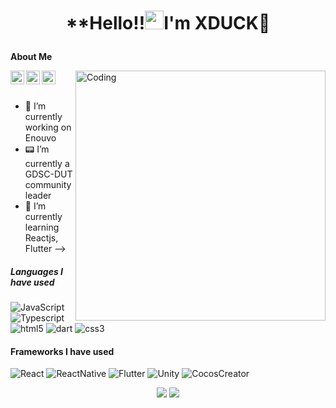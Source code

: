 # <p align="center"> **Hello!!<img src="https://raw.githubusercontent.com/KarthikNayak024/KarthikNayak024/master/assets/wave.gif" alt="waving hand" width="30px">I'm XDUCK🦆</p>
**About Me**

<a href="www.linkedin.com/in/nhanduc">
  <img align="left" alt="Pawan's Linkdein" width="22px" src="https://cdn.jsdelivr.net/npm/simple-icons@v3/icons/linkedin.svg" />
</a>
<a href="https://github.com/lvxduck">
  <img align="left" alt="Pawan's Github" width="22px" src="https://cdn.jsdelivr.net/npm/simple-icons@v3/icons/github.svg" />
</a>
<a href="https://www.facebook.com/levinhnhanduc">
  <img align="left" alt="Pawan's Facebook" width="22px" src="https://cdn.jsdelivr.net/npm/simple-icons@v3/icons/facebook.svg" />
</a>
<img align="right" alt="Coding" width="400" src="https://media.giphy.com/media/BemKqR9RDK4V2/giphy.gif?cid=ecf05e47r0ddrebyvbo4pgxpk5x3u9d6sf1hjlj8krh0e3gi&rid=giphy.gif&ct=g">

<br/>
<br/>

- 🔭 I’m currently working on Enouvo
- 📟 I’m currently a GDSC-DUT community leader
- 🌱 I’m currently learning Reactjs, Flutter
-->


##### Languages I have used

![JavaScript](https://img.shields.io/badge/-javascript-000000?style=flat&logo=JavaScript)
![Typescript](https://img.shields.io/badge/-typescript-000000?style=flat&logo=Typescript)
![html5](https://img.shields.io/badge/-html5-000000?style=flat&logo=html5)
![dart](https://img.shields.io/badge/-dart-000000?style=flat&logo=dart)
![css3](https://img.shields.io/badge/-css3-000000?style=flat&logo=css3)

#### Frameworks I have used

![React](https://img.shields.io/badge/-React-000000?style=flat&logo=React)
![ReactNative](https://img.shields.io/badge/-ReactNative-000000?style=flat&logo=ReactNative)
![Flutter](https://img.shields.io/badge/-flutter-000000?style=flat&logo=flutter)
![Unity](https://img.shields.io/badge/-unity-000000?style=flat&logo=unity)
![CocosCreator](https://img.shields.io/badge/-cocos%20creator-000000?style=flat&logo=cocos)

<p align="center">
<img src="https://github-readme-stats.vercel.app/api/top-langs/?username=lvxduck&hide_langs_below=1&layout=compact&theme=dark">
<img src="https://github-readme-stats.vercel.app/api?username=lvxduck&show_icons=true&theme=dark">
</p>
